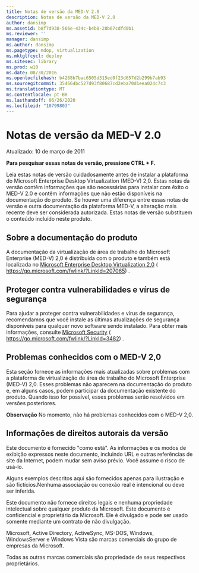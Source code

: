 ```yaml
---
title: Notas de versão da MED-V 2.0
description: Notas de versão da MED-V 2.0
author: dansimp
ms.assetid: b8f7d938-566e-434c-b4b8-28b67cdfd0b1
ms.reviewer: ''
manager: dansimp
ms.author: dansimp
ms.pagetype: mdop, virtualization
ms.mktglfcycl: deploy
ms.sitesec: library
ms.prod: w10
ms.date: 08/30/2016
ms.openlocfilehash: b4268b7bac6505d315ed0f23d657d2b299b7ab93
ms.sourcegitcommit: 354664bc527d93f80687cd2eba70d1eea024c7c3
ms.translationtype: MT
ms.contentlocale: pt-BR
ms.lasthandoff: 06/26/2020
ms.locfileid: "10799803"
---
```

# Notas de versão da MED-V 2.0


Atualizado: 10 de março de 2011

**Para pesquisar essas notas de versão, pressione CTRL + F.**

Leia estas notas de versão cuidadosamente antes de instalar a plataforma do Microsoft Enterprise Desktop Virtualization (MED-V) 2,0. Estas notas da versão contêm informações que são necessárias para instalar com êxito o MED-V 2.0 e contêm informações que não estão disponíveis na documentação do produto. Se houver uma diferença entre essas notas de versão e outra documentação da plataforma MED-V, a alteração mais recente deve ser considerada autorizada. Estas notas de versão substituem o conteúdo incluído neste produto.

## Sobre a documentação do produto


A documentação da virtualização de área de trabalho do Microsoft Enterprise (MED-V) 2,0 é distribuída com o produto e também está localizada no [Microsoft Enterprise Desktop Virtualization 2,0](https://go.microsoft.com/fwlink/?LinkID=207065) ( https://go.microsoft.com/fwlink/?LinkId=207065) .

## Proteger contra vulnerabilidades e vírus de segurança


Para ajudar a proteger contra vulnerabilidades e vírus de segurança, recomendamos que você instale as últimas atualizações de segurança disponíveis para qualquer novo software sendo instalado. Para obter mais informações, consulte [Microsoft Security](https://go.microsoft.com/fwlink/?LinkId=3482) ( https://go.microsoft.com/fwlink/?LinkId=3482) .

## Problemas conhecidos com o MED-V 2,0


Esta seção fornece as informações mais atualizadas sobre problemas com a plataforma de virtualização de área de trabalho do Microsoft Enterprise (MED-V) 2,0. Esses problemas não aparecem na documentação do produto e, em alguns casos, podem participar da documentação existente do produto. Quando isso for possível, esses problemas serão resolvidos em versões posteriores.

**Observação**  No momento, não há problemas conhecidos com o MED-V 2,0.

 

## Informações de direitos autorais da versão


Este documento é fornecido "como está". As informações e os modos de exibição expressos neste documento, incluindo URL e outras referências de site da Internet, podem mudar sem aviso prévio. Você assume o risco de usá-lo.

Alguns exemplos descritos aqui são fornecidos apenas para ilustração e são fictícios.Nenhuma associação ou conexão real é intencional ou deve ser inferida.

Este documento não fornece direitos legais e nenhuma propriedade intelectual sobre qualquer produto da Microsoft. Este documento é confidencial e proprietário da Microsoft. Ele é divulgado e pode ser usado somente mediante um contrato de não divulgação.



Microsoft, Active Directory, ActiveSync, MS-DOS, Windows, WindowsServer e Windows Vista são marcas comerciais do grupo de empresas da Microsoft.

Todas as outras marcas comerciais são propriedade de seus respectivos proprietários.

 

 





